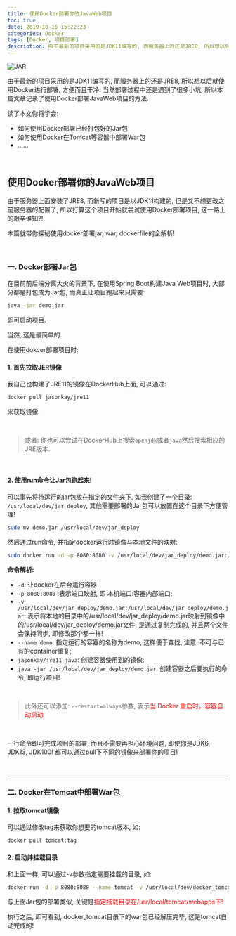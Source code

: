```yaml
---
title: 使用Docker部署你的JavaWeb项目
toc: true
date: 2019-10-16 15:22:23
categories: Docker
tags: [Docker, 项目部署]
description: 由于最新的项目采用的是JDK11编写的, 而服务器上的还是JRE8, 所以想以后就使用Docker进行部署, 方便而且干净. 当然部署过程中还是遇到了很多小坑, 所以本篇文章记录了使用Docker部署JavaWeb项目的方法.
---
```


![JAR](https://timgsa.baidu.com/timg?image&quality=80&size=b9999_10000&sec=1571817260&di=8ff40e0ea67111dac6e9fae4f25666bd&imgtype=jpg&er=1&src=http%3A%2F%2Fwww.xdowns.com%2Fattachment%2Fsyapp%2Flogo%2F201808251535168806.jpg)

由于最新的项目采用的是JDK11编写的, 而服务器上的还是JRE8, 所以想以后就使用Docker进行部署, 方便而且干净. 当然部署过程中还是遇到了很多小坑, 所以本篇文章记录了使用Docker部署JavaWeb项目的方法.

读了本文你将学会:

-   如何使用Docker部署已经打包好的Jar包
-   如何使用Docker在Tomcat等容器中部署War包
-   ......



<br/>

<!--more-->

## 使用Docker部署你的JavaWeb项目

由于服务器上面安装了JRE8, 而新写的项目是以JDK11构建的, 但是又不想更改之前服务器的配置了, 所以打算这个项目开始就尝试使用Docker部署项目, 这一路上的艰辛谁知?! 

本篇就带你探秘使用docker部署jar, war, dockerfile的全解析!



<br/>

### 一. Docker部署Jar包

在目前前后端分离大火的背景下, 在使用Spring Boot构建Java Web项目时, 大部分都是打包成为Jar包, 而真正让项目跑起来只需要:

```bash
java -jar demo.jar
```

即可启动项目. 

当然, 这是最简单的.

在使用dokcer部署项目时:

#### 1. 首先拉取JER镜像

我自己也构建了JRE11的镜像在DockerHub上面, 可以通过:

```bash
docker pull jasonkay/jre11
```

来获取镜像.

<br/>

>   或者: 你也可以尝试在DockerHub上搜索`openjdk`或者`java`然后搜索相应的JRE版本.

<br/>



#### 2. 使用run命令让Jar包跑起来!

可以事先将待运行的jar包放在指定的文件夹下, 如我创建了一个目录: `/usr/local/dev/jar_deploy`, 其他需要部署的Jar包可以放置在这个目录下方便管理!

```bash
sudo mv demo.jar /usr/local/dev/jar_deploy
```

然后通过run命令, 并指定docker运行时镜像与本地文件的映射:

```bash
sudo docker run -d -p 8080:8080 -v /usr/local/dev/jar_deploy/demo.jar:/usr/local/dev/jar_deploy/demo.jar --name demo jasonkay/jre11 java -jar /usr/local/dev/jar_deploy/demo.jar
```

**命令解析:**

-   `-d`: 让docker在后台运行容器
-   `-p 8080:8080` :表示端口映射, 即 本机端口:容器内部端口;
-   `-v  /usr/local/dev/jar_deploy/demo.jar:/usr/local/dev/jar_deploy/demo.jar`: 表示将本地的目录中的/usr/local/dev/jar_deploy/demo.jar映射到镜像中的/usr/local/dev/jar_deploy/demo.jar文件, 是通过复制完成的, 并且两个文件会保持同步, 即修改那个都一样!
-   `--name demo`: 指定运行的容器的名称为demo, 这样便于查找, 注意: 不可与已有的container重复;
-   `jasonkay/jre11 java`: 创建容器使用到的镜像;
-   `java -jar /usr/local/dev/jar_deploy/demo.jar`: 创建容器之后要执行的命令, 即运行项目!

<br/>

>   此外还可以添加: `--restart=always`参数, 表示<font color="#ff0000">当 Docker 重启时，容器自动启动</font>

<br/>

一行命令即可完成项目的部署, 而且不需要再担心环境问题, 即使你是JDK6, JDK13, JDK100! 都可以通过pull下不同的镜像来部署你的项目!

<br/>

-----------------



### 二. Docker在Tomcat中部署War包

#### 1. 拉取tomcat镜像

可以通过修改tag来获取你想要的tomcat版本, 如:

```bash
docker pull tomcat:tag
```

#### 2. 启动并挂载目录

和上面一样, 可以通过-v参数指定需要挂载的目录, 如:

```bash
docker run -d -p 8080:8080 --name tomcat -v /usr/local/dev/docker_tomcat:/usr/local/tomcat/webapps --restart=always tomcat
```

与上面Jar包的部署类似, 关键是<font color="#ff0000">指定挂载目录在/usr/local/tomcat/webapps下!</font>

执行之后, 即可看到, docker_tomcat目录下的war包已经解压完毕, 这是tomcat自动完成的! 



